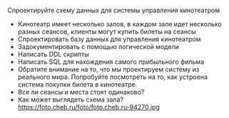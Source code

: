 Спроектируйте схему данных для системы управления кинотеатром

- Кинотеатр имеет несколько залов, в каждом зале идет несколько разных сеансов, клиенты могут купить билеты на сеансы
- Спроектировать базу данных для управления кинотеатром
- Задокументировать с помощью логической модели
- Написать DDL скрипты
- Написать SQL для нахождения самого прибыльного фильма
- Обратите внимание на то, что мы проектируем систему из реального мира. Попробуйте посмотреть на то, как устроена система покупки билета в кинотеатре.
- Все ли сеансы и места стоят одинаково?
- Как может выглядеть схема зала? https://foto.cheb.ru/foto/foto.cheb.ru-94270.jpg
